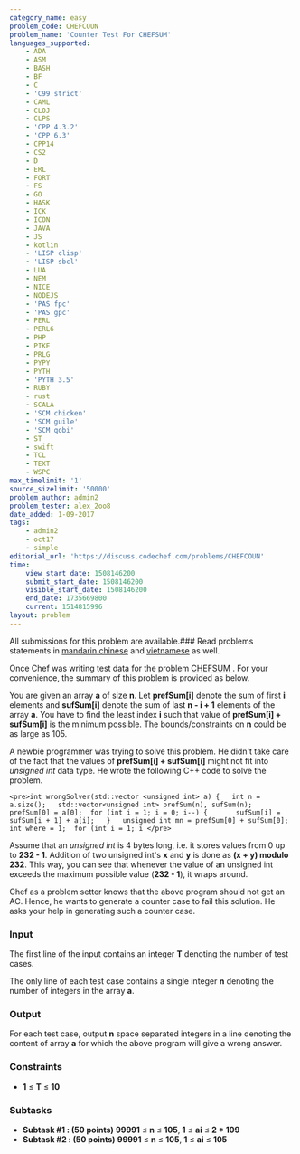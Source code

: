 ```yaml
---
category_name: easy
problem_code: CHEFCOUN
problem_name: 'Counter Test For CHEFSUM'
languages_supported:
    - ADA
    - ASM
    - BASH
    - BF
    - C
    - 'C99 strict'
    - CAML
    - CLOJ
    - CLPS
    - 'CPP 4.3.2'
    - 'CPP 6.3'
    - CPP14
    - CS2
    - D
    - ERL
    - FORT
    - FS
    - GO
    - HASK
    - ICK
    - ICON
    - JAVA
    - JS
    - kotlin
    - 'LISP clisp'
    - 'LISP sbcl'
    - LUA
    - NEM
    - NICE
    - NODEJS
    - 'PAS fpc'
    - 'PAS gpc'
    - PERL
    - PERL6
    - PHP
    - PIKE
    - PRLG
    - PYPY
    - PYTH
    - 'PYTH 3.5'
    - RUBY
    - rust
    - SCALA
    - 'SCM chicken'
    - 'SCM guile'
    - 'SCM qobi'
    - ST
    - swift
    - TCL
    - TEXT
    - WSPC
max_timelimit: '1'
source_sizelimit: '50000'
problem_author: admin2
problem_tester: alex_2oo8
date_added: 1-09-2017
tags:
    - admin2
    - oct17
    - simple
editorial_url: 'https://discuss.codechef.com/problems/CHEFCOUN'
time:
    view_start_date: 1508146200
    submit_start_date: 1508146200
    visible_start_date: 1508146200
    end_date: 1735669800
    current: 1514815996
layout: problem
---
```

All submissions for this problem are available.### Read problems statements in [mandarin chinese](http://www.codechef.com/download/translated/OCT17/mandarin/CHEFCOUN.pdf) and [vietnamese](http://www.codechef.com/download/translated/OCT17/vietnamese/CHEFCOUN.pdf) as well.

Once Chef was writing test data for the problem [ CHEFSUM ](https://codechef.com/problems/CHEFSUM). For your convenience, the summary of this problem is provided as below.

You are given an array **a** of size **n**. Let **prefSum\[i\]** denote the sum of first **i** elements and **sufSum\[i\]** denote the sum of last **n - i + 1** elements of the array **a**. You have to find the least index **i** such that value of **prefSum\[i\] + sufSum\[i\]** is the minimum possible. The bounds/constraints on **n** could be as large as 105.

A newbie programmer was trying to solve this problem. He didn't take care of the fact that the values of **prefSum\[i\] + sufSum\[i\]** might not fit into *unsigned int* data type. He wrote the following C++ code to solve the problem.

`<pre>int wrongSolver(std::vector <unsigned int> a) {	int n = a.size();	std::vector<unsigned int> prefSum(n), sufSum(n);	prefSum[0] = a[0];	for (int i = 1; i = 0; i--) {		sufSum[i] = sufSum[i + 1] + a[i];	}	unsigned int mn = prefSum[0] + sufSum[0];	int where = 1;	for (int i = 1; i </pre>`

Assume that an *unsigned int* is 4 bytes long, i.e. it stores values from 0 up to **232 - 1**. Addition of two unsigned int's **x** and **y** is done as **(x + y) modulo 232**. This way, you can see that whenever the value of an unsigned int exceeds the maximum possible value (**232 - 1**), it wraps around.

Chef as a problem setter knows that the above program should not get an AC. Hence, he wants to generate a counter case to fail this solution. He asks your help in generating such a counter case.

### Input

The first line of the input contains an integer **T** denoting the number of test cases.

The only line of each test case contains a single integer **n** denoting the number of integers in the array **a**.

### Output

For each test case, output **n** space separated integers in a line denoting the content of array **a** for which the above program will give a wrong answer.

### Constraints

- **1** ≤ **T** ≤ **10**

### Subtasks

- **Subtask #1 : (50 points)**  **99991** ≤ **n** ≤ **105**, **1** ≤ **ai** ≤ **2 \* 109**
- **Subtask #2 : (50 points)**  **99991** ≤ **n** ≤ **105**, **1** ≤ **ai** ≤ **105**
